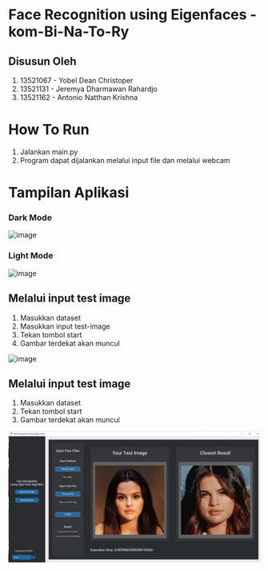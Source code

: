 # Face Recognition using Eigenfaces - kom-Bi-Na-To-Ry

## Disusun Oleh
1. 13521067 - Yobel Dean Christoper
2. 13521131 - Jeremya Dharmawan Rahardjo
3. 13521162 - Antonio Natthan Krishna


# How To Run
1. Jalankan main.py
2. Program dapat dijalankan melalui input file dan melalui webcam

# Tampilan Aplikasi

### Dark Mode

![image](https://user-images.githubusercontent.com/92136335/203342752-bc649307-65d3-4a4a-bb34-7b0328377c2d.png)
### Light Mode

![image](https://user-images.githubusercontent.com/92136335/203342826-dafe7fb7-c395-45a2-b628-1df5b5f86d15.png)


## Melalui input test image
1. Masukkan dataset
2. Masukkan input test-image
3. Tekan tombol start
4. Gambar terdekat akan muncul

![image](https://user-images.githubusercontent.com/92136335/203334711-805cf38e-98c3-4744-a60d-86300a33389d.png)

## Melalui input test image
1. Masukkan dataset
2. Tekan tombol start
3. Gambar terdekat akan muncul
   
<p align="center">
  <img src="public/result.jpg" title="result">
</p>


